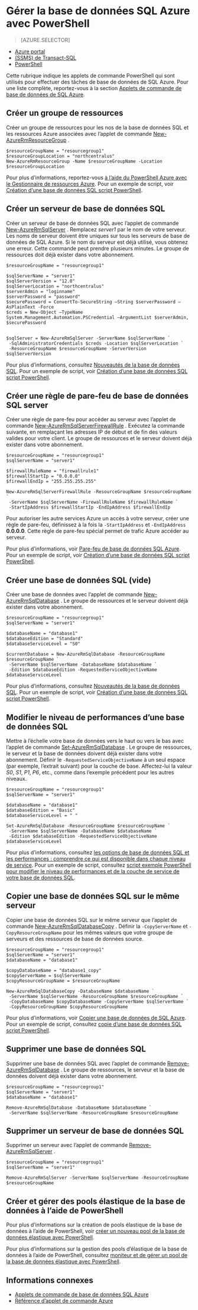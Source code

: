 <properties
    pageTitle="Gérer la base de données SQL Azure avec PowerShell | Microsoft Azure"
    description="Gestion de la base de données SQL Azure avec PowerShell."
    services="sql-database"
    documentationCenter=""
    authors="stevestein"
    manager="jhubbard"
    editor="monicar"/>

<tags
    ms.service="sql-database"
    ms.workload="data-management"
    ms.tgt_pltfrm="na"
    ms.devlang="na"
    ms.topic="article"
    ms.date="09/13/2016"
    ms.author="sstein"/>

# <a name="manage-azure-sql-database-with-powershell"></a>Gérer la base de données SQL Azure avec PowerShell


> [AZURE.SELECTOR]
- [Azure portal](sql-database-manage-portal.md)
- [(SSMS) de Transact-SQL](sql-database-manage-azure-ssms.md)
- [PowerShell](sql-database-manage-powershell.md)

Cette rubrique indique les applets de commande PowerShell qui sont utilisés pour effectuer des tâches de base de données de SQL Azure. Pour une liste complète, reportez-vous à la section [Applets de commande de base de données de SQL Azure](https://msdn.microsoft.com/library/mt574084.aspx).


## <a name="create-a-resource-group"></a>Créer un groupe de ressources

Créer un groupe de ressources pour les nos de la base de données SQL et les ressources Azure associées avec l’applet de commande [New-AzureRmResourceGroup](https://msdn.microsoft.com/library/azure/mt759837.aspx) .

```
$resourceGroupName = "resourcegroup1"
$resourceGroupLocation = "northcentralus"
New-AzureRmResourceGroup -Name $resourceGroupName -Location $resourceGroupLocation
```

Pour plus d’informations, reportez-vous [à l’aide du PowerShell Azure avec le Gestionnaire de ressources Azure](../powershell-azure-resource-manager.md).
Pour un exemple de script, voir [Création d’une base de données SQL script PowerShell](sql-database-get-started-powershell.md#create-a-sql-database-powershell-script).

## <a name="create-a-sql-database-server"></a>Créer un serveur de base de données SQL

Créer un serveur de base de données SQL avec l’applet de commande [New-AzureRmSqlServer](https://msdn.microsoft.com/library/azure/mt603715.aspx) . Remplacez *server1* par le nom de votre serveur. Les noms de serveur doivent être uniques sur tous les serveurs de base de données de SQL Azure. Si le nom du serveur est déjà utilisé, vous obtenez une erreur. Cette commande peut prendre plusieurs minutes. Le groupe de ressources doit déjà exister dans votre abonnement.

```
$resourceGroupName = "resourcegroup1"

$sqlServerName = "server1"
$sqlServerVersion = "12.0"
$sqlServerLocation = "northcentralus"
$serverAdmin = "loginname"
$serverPassword = "password" 
$securePassword = ConvertTo-SecureString –String $serverPassword –AsPlainText -Force
$creds = New-Object –TypeName System.Management.Automation.PSCredential –ArgumentList $serverAdmin, $securePassword
    

$sqlServer = New-AzureRmSqlServer -ServerName $sqlServerName `
 -SqlAdministratorCredentials $creds -Location $sqlServerLocation `
 -ResourceGroupName $resourceGroupName -ServerVersion $sqlServerVersion
```

Pour plus d’informations, consultez [Nouveautés de la base de données SQL](sql-database-technical-overview.md). Pour un exemple de script, voir [Création d’une base de données SQL script PowerShell](sql-database-get-started-powershell.md#create-a-sql-database-powershell-script).


## <a name="create-a-sql-database-server-firewall-rule"></a>Créer une règle de pare-feu de base de données SQL server

Créer une règle de pare-feu pour accéder au serveur avec l’applet de commande [New-AzureRmSqlServerFirewallRule](https://msdn.microsoft.com/library/azure/mt603860.aspx) . Exécutez la commande suivante, en remplaçant les adresses IP de début et de fin des valeurs valides pour votre client. Le groupe de ressources et le serveur doivent déjà exister dans votre abonnement.

```
$resourceGroupName = "resourcegroup1"
$sqlServerName = "server1"

$firewallRuleName = "firewallrule1"
$firewallStartIp = "0.0.0.0"
$firewallEndIp = "255.255.255.255"

New-AzureRmSqlServerFirewallRule -ResourceGroupName $resourceGroupName `
 -ServerName $sqlServerName -FirewallRuleName $firewallRuleName `
 -StartIpAddress $firewallStartIp -EndIpAddress $firewallEndIp
```

Pour autoriser les autre services Azure un accès à votre serveur, créer une règle de pare-feu, définissez à la fois la `-StartIpAddress` et `-EndIpAddress` **0.0.0.0**. Cette règle de pare-feu spécial permet de trafic Azure accéder au serveur.

Pour plus d’informations, voir [Pare-feu de base de données SQL Azure](https://msdn.microsoft.com/library/azure/ee621782.aspx). Pour un exemple de script, voir [Création d’une base de données SQL script PowerShell](sql-database-get-started-powershell.md#create-a-sql-database-powershell-script).


## <a name="create-a-sql-database-blank"></a>Créer une base de données SQL (vide)

Créer une base de données avec l’applet de commande [New-AzureRmSqlDatabase](https://msdn.microsoft.com/library/azure/mt619339.aspx) . Le groupe de ressources et le serveur doivent déjà exister dans votre abonnement. 

```
$resourceGroupName = "resourcegroup1"
$sqlServerName = "server1"

$databaseName = "database1"
$databaseEdition = "Standard"
$databaseServiceLevel = "S0"

$currentDatabase = New-AzureRmSqlDatabase -ResourceGroupName $resourceGroupName `
 -ServerName $sqlServerName -DatabaseName $databaseName `
 -Edition $databaseEdition -RequestedServiceObjectiveName $databaseServiceLevel
```

Pour plus d’informations, consultez [Nouveautés de la base de données SQL](sql-database-technical-overview.md). Pour un exemple de script, voir [Création d’une base de données SQL script PowerShell](sql-database-get-started-powershell.md#create-a-sql-database-powershell-script).


## <a name="change-the-performance-level-of-a-sql-database"></a>Modifier le niveau de performances d’une base de données SQL

Mettre à l’échelle votre base de données vers le haut ou vers le bas avec l’applet de commande [Set-AzureRmSqlDatabase](https://msdn.microsoft.com/library/azure/mt619433.aspx) . Le groupe de ressources, le serveur et la base de données doivent déjà exister dans votre abonnement. Définir le `-RequestedServiceObjectiveName` à un seul espace (par exemple, l’extrait suivant) pour la couche de base. Affectez-lui la valeur *S0*, *S1*, *P1*, *P6*, etc., comme dans l’exemple précédent pour les autres niveaux.

```
$resourceGroupName = "resourcegroup1"
$sqlServerName = "server1"

$databaseName = "database1"
$databaseEdition = "Basic"
$databaseServiceLevel = " "

Set-AzureRmSqlDatabase -ResourceGroupName $resourceGroupName `
 -ServerName $sqlServerName -DatabaseName $databaseName `
 -Edition $databaseEdition -RequestedServiceObjectiveName $databaseServiceLevel
```

Pour plus d’informations, consultez [les options de base de données SQL et les performances : comprendre ce qui est disponible dans chaque niveau de service](sql-database-service-tiers.md). Pour un exemple de script, consultez [script exemple PowerShell pour modifier le niveau de performances et de la couche de service de votre base de données SQL](sql-database-scale-up-powershell.md#sample-powershell-script-to-change-the-service-tier-and-performance-level-of-your-sql-database).

## <a name="copy-a-sql-database-to-the-same-server"></a>Copier une base de données SQL sur le même serveur

Copier une base de données SQL sur le même serveur que l’applet de commande [New-AzureRmSqlDatabaseCopy](https://msdn.microsoft.com/library/azure/mt603644.aspx) . Définir la `-CopyServerName` et `-CopyResourceGroupName` pour les mêmes valeurs que votre groupe de serveurs et des ressources de base de données source.

```
$resourceGroupName = "resourcegroup1"
$sqlServerName = "server1"
$databaseName = "database1"

$copyDatabaseName = "database1_copy"
$copyServerName = $sqlServerName
$copyResourceGroupName = $resourceGroupName

New-AzureRmSqlDatabaseCopy -DatabaseName $databaseName `
 -ServerName $sqlServerName -ResourceGroupName $resourceGroupName `
 -CopyDatabaseName $copyDatabaseName -CopyServerName $sqlServerName `
 -CopyResourceGroupName $copyResourceGroupName
```

Pour plus d’informations, voir [Copier une base de données de SQL Azure](sql-database-copy.md). Pour un exemple de script, consultez [copie d’une base de données SQL script PowerShell](sql-database-copy-powershell.md#example-powershell-script).


## <a name="delete-a-sql-database"></a>Supprimer une base de données SQL

Supprimer une base de données SQL avec l’applet de commande [Remove-AzureRmSqlDatabase](https://msdn.microsoft.com/library/azure/mt619368.aspx) . Le groupe de ressources, le serveur et la base de données doivent déjà exister dans votre abonnement.

```
$resourceGroupName = "resourcegroup1"
$sqlServerName = "server1"
$databaseName = "database1"

Remove-AzureRmSqlDatabase -DatabaseName $databaseName `
 -ServerName $sqlServerName -ResourceGroupName $resourceGroupName
```

## <a name="delete-a-sql-database-server"></a>Supprimer un serveur de base de données SQL

Supprimer un serveur avec l’applet de commande [Remove-AzureRmSqlServer](https://msdn.microsoft.com/library/azure/mt603488.aspx) .

```
$resourceGroupName = "resourcegroup1"
$sqlServerName = "server1"

Remove-AzureRmSqlServer -ServerName $sqlServerName -ResourceGroupName $resourceGroupName
```

## <a name="create-and-manage-elastic-database-pools-using-powershell"></a>Créer et gérer des pools élastique de la base de données à l’aide de PowerShell

Pour plus d’informations sur la création de pools élastique de la base de données à l’aide de PowerShell, voir [créer un nouveau pool de la base de données élastique avec PowerShell](sql-database-elastic-pool-create-powershell.md).

Pour plus d’informations sur la gestion des pools d’élastique de la base de données à l’aide de PowerShell, consultez [moniteur et de gérer un pool de la base de données élastique avec PowerShell](sql-database-elastic-pool-manage-powershell.md).



## <a name="related-information"></a>Informations connexes

- [Applets de commande de base de données SQL Azure](https://msdn.microsoft.com/library/azure/mt574084.aspx)
- [Référence d’applet de commande Azure](https://msdn.microsoft.com/library/azure/dn708514.aspx)
